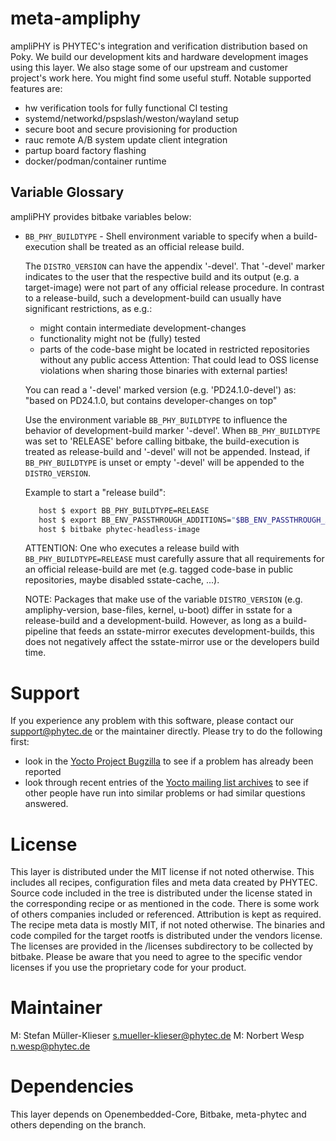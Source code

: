 meta-ampliphy
=============

ampliPHY is PHYTEC's integration and verification distribution based on
Poky. We build our development kits and hardware development images
using this layer. We also stage some of our upstream and customer
project's work here. You might find some useful stuff.
Notable supported features are:

 * hw verification tools for fully functional CI testing
 * systemd/networkd/pspslash/weston/wayland setup
 * secure boot and secure provisioning for production
 * rauc remote A/B system update client integration
 * partup board factory flashing
 * docker/podman/container runtime

Variable Glossary
-----------------

ampliPHY provides bitbake variables below:

* `BB_PHY_BUILDTYPE` - Shell environment variable to specify when a
  build-execution shall be treated as an official release build.

  The `DISTRO_VERSION` can have the appendix '-devel'. That '-devel' marker
  indicates to the user that the respective build and its output (e.g. a
  target-image) were not part of any official release procedure.
  In contrast to a release-build, such a development-build can usually have
  significant restrictions, as e.g.:
  - might contain intermediate development-changes
  - functionality might not be (fully) tested
  - parts of the code-base might be located in restricted repositories without
    any public access
    Attention: That could lead to OSS license violations when sharing those binaries
    with external parties!

  You can read a '-devel' marked version (e.g. 'PD24.1.0-devel') as:
    "based on PD24.1.0, but contains developer-changes on top"

  Use the environment variable `BB_PHY_BUILDTYPE` to influence the behavior of
  development-build marker '-devel'. When `BB_PHY_BUILDTYPE` was set to
  'RELEASE' before calling bitbake, the build-execution is treated as
  release-build and '-devel' will not be appended. Instead, if
  `BB_PHY_BUILDTYPE` is unset or empty '-devel' will be appended to the
  `DISTRO_VERSION`.

     Example to start a "release build":
     ```bash
        host $ export BB_PHY_BUILDTYPE=RELEASE
        host $ export BB_ENV_PASSTHROUGH_ADDITIONS="$BB_ENV_PASSTHROUGH_ADDITIONS BB_PHY_BUILDTYPE"
        host $ bitbake phytec-headless-image
     ```

  ATTENTION: One who executes a release build with `BB_PHY_BUILDTYPE=RELEASE`
  must carefully assure that all requirements for an official release-build are
  met (e.g. tagged code-base in public repositories, maybe disabled
  sstate-cache, ...).

  NOTE: Packages that make use of the variable `DISTRO_VERSION` (e.g.
        ampliphy-version, base-files, kernel, u-boot) differ in sstate for a
        release-build and a development-build. However, as long as a build-
        pipeline that feeds an sstate-mirror executes development-builds, this
        does not negatively affect the sstate-mirror use or the developers
        build time.

Support
=======

If you experience any problem with this software, please contact our
<support@phytec.de> or the maintainer directly.
Please try to do the following first:

* look in the
  [Yocto Project Bugzilla](http://bugzilla.yoctoproject.org/)
  to see if a problem has already been reported
* look through recent entries of the
  [Yocto mailing list archives](https://lists.yoctoproject.org/pipermail/yocto/)
  to see if other people have run into similar
  problems or had similar questions answered.

License
=======

This layer is distributed under the MIT license if not noted otherwise.
This includes all recipes, configuration files and meta data created by
PHYTEC. Source code included in the tree is distributed under the
license stated in the corresponding recipe or as mentioned in the code.
There is some work of others companies included or referenced.
Attribution is kept as required. The recipe meta data is mostly MIT,
if not noted otherwise. The binaries and code compiled for the target
rootfs is distributed under the vendors license. The licenses are
provided in the /licenses subdirectory to be collected by bitbake.
Please be aware that you need to agree to the specific vendor licenses
if you use the proprietary code for your product.

Maintainer
==========

M:  Stefan Müller-Klieser <s.mueller-klieser@phytec.de>
M:  Norbert Wesp <n.wesp@phytec.de>

Dependencies
============

This layer depends on Openembedded-Core, Bitbake, meta-phytec and others
depending on the branch.
